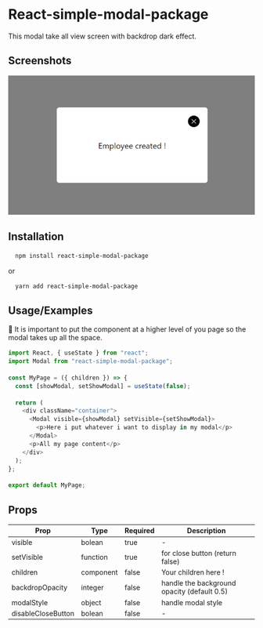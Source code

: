 # React-simple-modal-package

This modal take all view screen with backdrop dark effect.

## Screenshots

![App Screenshot](https://github.com/Salim-camara/react-modal-package/blob/main/packageVisual.png)

## Installation

```bash
  npm install react-simple-modal-package
```

or

```bash
  yarn add react-simple-modal-package
```

## Usage/Examples

🚨 It is important to put the component at a higher level of you page so the modal takes up all the space.

```javascript
import React, { useState } from "react";
import Modal from "react-simple-modal-package";

const MyPage = ({ children }) => {
  const [showModal, setShowModal] = useState(false);

  return (
    <div className="container">
      <Modal visible={showModal} setVisible={setShowModal}>
        <p>Here i put whatever i want to display in my modal</p>
      </Modal>
      <p>All my page content</p>
    </div>
  );
};

export default MyPage;
```

## Props

| Prop               | Type      | Required | Description                                 |
| ------------------ | --------- | -------- | ------------------------------------------- |
| visible            | bolean    | true     | -                                           |
| setVisible         | function  | true     | for close button (return false)             |
| children           | component | false    | <Modal>Your children here !</Modal>         |
| backdropOpacity    | integer   | false    | handle the background opacity (default 0.5) |
| modalStyle         | object    | false    | handle modal style                          |
| disableCloseButton | bolean    | false    | -                                           |
